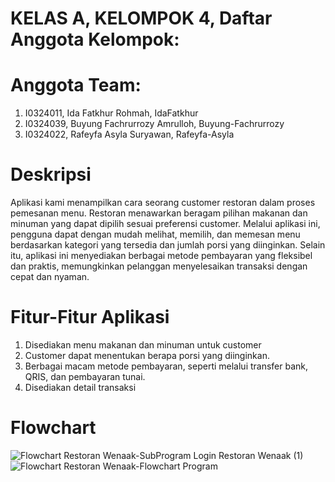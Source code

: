 # KELAS A, KELOMPOK 4, Daftar Anggota Kelompok:
# Anggota Team:
1. I0324011, Ida Fatkhur Rohmah, IdaFatkhur
2. I0324039, Buyung Fachrurrozy Amrulloh, Buyung-Fachrurrozy
3. I0324022, Rafeyfa Asyla Suryawan, Rafeyfa-Asyla

# Deskripsi
Aplikasi kami menampilkan cara seorang customer restoran dalam proses pemesanan menu. Restoran menawarkan beragam pilihan makanan dan minuman yang dapat dipilih sesuai preferensi customer. Melalui aplikasi ini, pengguna dapat dengan mudah melihat, memilih, dan memesan menu berdasarkan kategori yang tersedia dan jumlah porsi yang diinginkan. Selain itu, aplikasi ini menyediakan berbagai metode pembayaran yang fleksibel dan praktis, memungkinkan pelanggan menyelesaikan transaksi dengan cepat dan nyaman.

# Fitur-Fitur Aplikasi
1. Disediakan menu makanan dan minuman untuk customer
2. Customer dapat menentukan berapa porsi yang diinginkan.
3. Berbagai macam metode pembayaran, seperti melalui transfer bank, QRIS, dan pembayaran tunai.
4. Disediakan detail transaksi 

# Flowchart
![Flowchart Restoran Wenaak-SubProgram Login Restoran Wenaak (1)](https://github.com/user-attachments/assets/5adae43f-31fb-4a6a-a2ce-cfdd19827f24)
![Flowchart Restoran Wenaak-Flowchart Program](https://github.com/user-attachments/assets/e3dde9b6-f993-4e12-85a9-544a538b469d)

